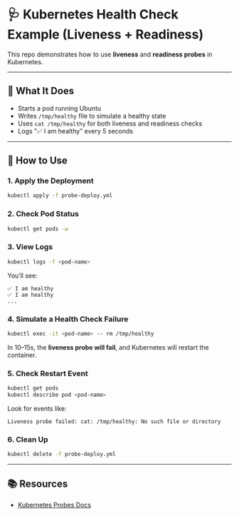 # 🩺 Kubernetes Health Check Example (Liveness + Readiness)

This repo demonstrates how to use **liveness** and **readiness probes** in Kubernetes.

---

## 🔧 What It Does

- Starts a pod running Ubuntu
- Writes `/tmp/healthy` file to simulate a healthy state
- Uses `cat /tmp/healthy` for both liveness and readiness checks
- Logs "✅ I am healthy" every 5 seconds

---

## 🚀 How to Use

### 1. Apply the Deployment

```bash
kubectl apply -f probe-deploy.yml
```

### 2. Check Pod Status

```bash
kubectl get pods -w
```

### 3. View Logs

```bash
kubectl logs -f <pod-name>
```

You’ll see:

```
✅ I am healthy
✅ I am healthy
...
```

### 4. Simulate a Health Check Failure

```bash
kubectl exec -it <pod-name> -- rm /tmp/healthy
```

In 10–15s, the **liveness probe will fail**, and Kubernetes will restart the container.

### 5. Check Restart Event

```bash
kubectl get pods
kubectl describe pod <pod-name>
```

Look for events like:

```
Liveness probe failed: cat: /tmp/healthy: No such file or directory
```

### 6. Clean Up

```bash
kubectl delete -f probe-deploy.yml
```

---

## 📚 Resources

- [Kubernetes Probes Docs](https://kubernetes.io/docs/tasks/configure-pod-container/configure-liveness-readiness-startup-probes/)